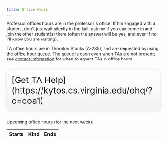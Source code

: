 ```yaml
---
title: Office Hours
...
```


Professor offices hours are in the professor's office.
If I'm engaged with a student, don't just wait silently in the hall; ask me if you can come in and join the other student(s) there (often the answer will be yes, and even if no I'll know you are waiting).

TA office hours are in Thornton Stacks (A-235), and are requested by using the [office hour queue](https://kytos.cs.virginia.edu/ohq/?c=coa1).
The queue is open even when TAs are not present; see [contact information](policies.html#contact) for when to expect TAs in office hours.

<div style="display:table; font-size:200%; margin: 1em auto; padding:1ex; box-shadow: 0 1px 10px rgba(0,0,0,.1); border: thin solid #eee; border-radius:1ex; background-image: linear-gradient(to bottom, #ffffff, #f2f2f2);">[Get TA Help](https://kytos.cs.virginia.edu/ohq/?c=coa1)</div>

Upcoming office hours (for the next week):

<table>
<thead><tr><th>Starts</th><th>Kind</th><th>Ends</th></tr></thead>
<tbody id="cal-oh">
</tbody>
</table>

<script src="moment.min.js" type="text/javascript"></script>
<script src="cal-oh.js" type="text/javascript"></script>
<script type="text/javascript">//<!--
now = new Date().toISOString()
week = new Date(); week.setDate(week.getDate() + 7); week = week.toISOString()
within = document.getElementById('cal-oh')
oh_feed.forEach(x => {
    if (x.end < now || x.start > week) return;
    console.log(x)
    s = new Date(x.start)
    e = new Date(x.end)
    tr = within.insertRow()
    tr.insertCell().innerText = moment(x.start).format('ddd D MMM, h:mm a')
    let entry = tr.insertCell()
    entry.classList.add('oh')
    entry.classList.add(x['title'].split(' ')[0] == 'TA' ? 'ta' : 'faculty')
    if ('link' in x) {
        let a = document.createElement('a')
        a.href = x['link']
        a.innerText = x['title']
        entry.appendChild(a);
    } else {
        entry.innerText = x['title']
    }
    tr.insertCell().innerText = moment(x.end).format('D MMM, h:mm a')
})
//--></script>
